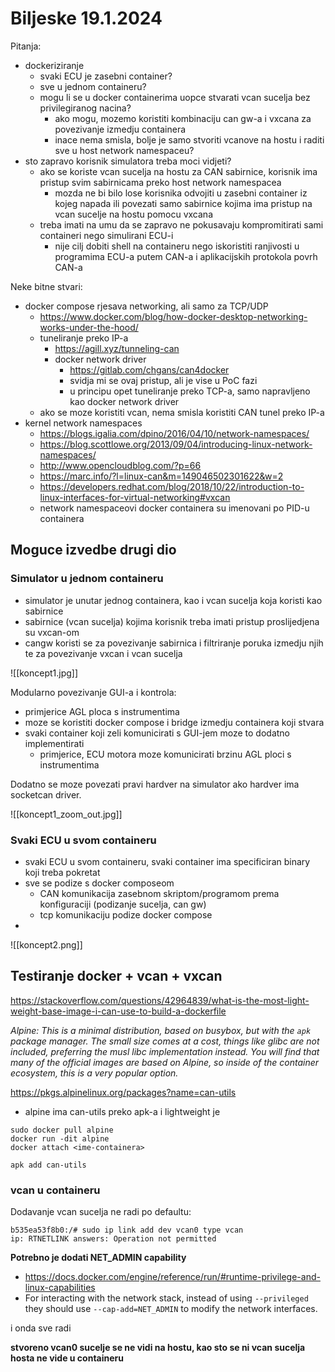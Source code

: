 # Biljeske 19.1.2024

Pitanja:
- dockeriziranje
	- svaki ECU je zasebni container?
	- sve u jednom containeru?
	- mogu li se u docker containerima uopce stvarati vcan sucelja bez privilegiranog nacina?
		- ako mogu, mozemo koristiti kombinaciju can gw-a i vxcana za povezivanje izmedju containera
		- inace nema smisla, bolje je samo stvoriti vcanove na hostu i raditi sve u host network namespaceu?
- sto zapravo korisnik simulatora treba moci vidjeti?
	- ako se koriste vcan sucelja na hostu za CAN sabirnice, korisnik ima pristup svim sabirnicama preko host network namespacea
		- mozda ne bi bilo lose korisnika odvojiti u zasebni container iz kojeg napada ili povezati samo sabirnice kojima ima pristup na vcan sucelje na hostu pomocu vxcana
	- treba imati na umu da se zapravo ne pokusavaju kompromitirati sami containeri nego simulirani ECU-i
		- nije cilj dobiti shell na containeru nego iskoristiti ranjivosti u programima ECU-a putem CAN-a i aplikacijskih protokola povrh CAN-a

Neke bitne stvari:
- docker compose rjesava networking, ali samo za TCP/UDP
	- https://www.docker.com/blog/how-docker-desktop-networking-works-under-the-hood/
	- tuneliranje preko IP-a
		- https://agill.xyz/tunneling-can
		- docker network driver
			- https://gitlab.com/chgans/can4docker
			- svidja mi se ovaj pristup, ali je vise u PoC fazi
			- u principu opet tuneliranje preko TCP-a, samo napravljeno kao docker network driver
	- ako se moze koristiti vcan, nema smisla koristiti CAN tunel preko IP-a
- kernel network namespaces
	- https://blogs.igalia.com/dpino/2016/04/10/network-namespaces/
	- https://blog.scottlowe.org/2013/09/04/introducing-linux-network-namespaces/
	- http://www.opencloudblog.com/?p=66
	- https://marc.info/?l=linux-can&m=149046502301622&w=2
	- https://developers.redhat.com/blog/2018/10/22/introduction-to-linux-interfaces-for-virtual-networking#vxcan
	- network namespaceovi docker containera su imenovani po PID-u containera

## Moguce izvedbe drugi dio

### Simulator u jednom containeru
- simulator je unutar jednog containera, kao i vcan sucelja koja koristi kao sabirnice
- sabirnice (vcan sucelja) kojima korisnik treba imati pristup proslijedjena su vxcan-om
- cangw koristi se za povezivanje sabirnica i filtriranje poruka izmedju njih te za povezivanje vxcan i vcan sucelja

![[koncept1.jpg]]


Modularno povezivanje GUI-a i kontrola:
- primjerice AGL ploca s instrumentima
- moze se koristiti docker compose i bridge izmedju containera koji stvara
- svaki container koji zeli komunicirati s GUI-jem moze to dodatno implementirati
	- primjerice, ECU motora moze komunicirati brzinu AGL ploci s instrumentima

Dodatno se moze povezati pravi hardver na simulator ako hardver ima socketcan driver.

![[koncept1_zoom_out.jpg]]

### Svaki ECU u svom containeru
- svaki ECU u svom containeru, svaki container ima specificiran binary koji treba pokretat
- sve se podize s docker composeom
	- CAN komunikacija zasebnom skriptom/programom prema konfiguraciji (podizanje sucelja, can gw)
	- tcp komunikaciju podize docker compose
- 
![[koncept2.png]]


## Testiranje docker + vcan + vxcan

https://stackoverflow.com/questions/42964839/what-is-the-most-light-weight-base-image-i-can-use-to-build-a-dockerfile

*Alpine: This is a minimal distribution, based on busybox, but with the `apk` package manager. The small size comes at a cost, things like glibc are not included, preferring the musl libc implementation instead. You will find that many of the official images are based on Alpine, so inside of the container ecosystem, this is a very popular option.*

https://pkgs.alpinelinux.org/packages?name=can-utils
- alpine ima can-utils preko apk-a i lightweight je

``` Host
sudo docker pull alpine
docker run -dit alpine
docker attach <ime-containera>
```

```Container
apk add can-utils
```

### vcan u containeru

Dodavanje vcan sucelja ne radi po defaultu:
```
b535ea53f8b0:/# sudo ip link add dev vcan0 type vcan
ip: RTNETLINK answers: Operation not permitted
```

**Potrebno je dodati NET_ADMIN capability**
- https://docs.docker.com/engine/reference/run/#runtime-privilege-and-linux-capabilities
- For interacting with the network stack, instead of using `--privileged` they should use `--cap-add=NET_ADMIN` to modify the network interfaces.

i onda sve radi

**stvoreno vcan0 sucelje se ne vidi na hostu, kao sto se ni vcan sucelja hosta ne vide u containeru**

